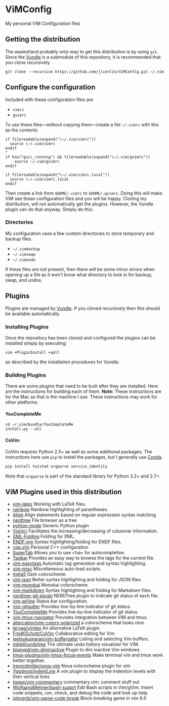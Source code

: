 # ViMConfig
My personal ViM Configuration files

## Getting the distribution
The easiestland probably only-way to get this distribution is by using `git`. Since the [Vundle](https://github.com/gmarik/Vundle.vim) is a submodule of this repository, it is recommended that you clone recursively

	git clone --recursive https://github.com/jlconlin/ViMConfig.git ~/.vim


## Configure the configuration
Included with these configuration files are

 - `vimrc`
 - `gvimrc`

To use these files—without copying them—create a file `~/.vimrc` with this as the contents

```vim
if filereadable(expand("\~/.vim/vimrc"))
  source \~/.vim/vimrc
endif
"
if has("gui\_running") && filereadable(expand("\~/.vim/gvimrc"))
	source ~/.vim/gvimrc
endif

if filereadable(expand("\~/.vim/vimrc.local"))
  source \~/.vim/vimrc.local
endif
```

Then create a link from `$HOME/.vimrc` to `$HOME/.gvimrc`. Doing this will make ViM see these configuration files and you will be happy. Cloning my distribution, will not automatically get the plugins. However, the Vundle plugin can do that anyway. Simply do this:

### Directories
My configuration uses a few custom directories to store temporary and backup files.
  - `~/.vimbackup`
  - `~/.vimswap`
  - `~/.vimundo`

If these files are not present, then there will be some minor errors when opening up a file as it won't know what directory to look in for backup, swap, and undos.

## Plugins
Plugins are managed by [Vundle](https://github.com/gmarik/Vundle.vim). If you cloned recursively then this should be available automatically.

### Installing Plugins
Once the repository has been cloned and configured the plugins can be installed simply by executing:

```vim
vim +PluginInstall +qall
```
as described by the installation procedures for Vundle.

### Building Plugins
There are some plugins that need to be built after they are installed. Here are the instructions for building each of them. **Note:** These instructions are for the Mac as that is the machine I use. These instructions may work for other platforms.

#### YouCompleteMe

```vim
cd ~/.vim/bundle/YouCompleteMe
install.py --all
```

#### CoVim
CoVim requires Python 2.5+ as well as some additional packages. The instructions here use `pip` to install the packages, but I generally use [Conda](https://conda.io/docs/).
```bash
pip install twisted argparse service_identity
```
Note that `argparse` is part of the standard library for Python 3.2+ and 2.7+.


## ViM Plugins used in this distribution

 - [vim-latex](https://github.com/vim-latex/vim-latex) Working with LaTeX files.
 - [rainbow](https://github.com/luochen1990/rainbow) Rainbow highlighting of parantheses.
 - [Align](https://github.com/JLimperg/Align) Align statements based on regular expression syntax matching
 - [nerdtree](https://github.com/scrooloose/nerdtree) File browser as a tree
 - [python-mode](https://github.com/klen/python-mode) Generic Python plugin
 - [VisIncr](https://github.com/vim-scripts/VisIncr) Facilitates the increasing/decreasing of columnar information.
 - [XML-Folding](https://github.com/vim-scripts/XML-Folding) Folding for XML.
 - [ENDF.vim](https://github.com/jlconlin/ENDF.vim) Syntax highlighting/folding for ENDF files.
 - [cpp.vim](https://github.com/jlconlin/cpp.vim) Personal C++ configuration
 - [SuperTab](https://github.com/ervandew/supertab.git) Allows you to use `<Tab>` for autocompletion.
 - [Tagbar](http://github.com/majutsushi/tagbar) Provides an easy way to browse the tags for the current file.
 - [vim-easytags](https://github.com/xolox/vim-easytags) Automatic tag generation and syntax highlighting.
 - [vim-misc](https://github.com/xolox/vim-misc) Miscellaneous auto-load scripts.
 - [meta5](https://github.com/christophermca/meta5) Dark colorscheme.
 - [vim-json](https://github.com/elzr/vim-json) Better syntax highlighting and folding for JSON files.
 - [vim-monokai](https://github.com/sickill/vim-monokai) Monokai colorscheme
 - [vim-markdown](https://github.com/plasticboy/vim-markdown) Syntax highlighting and folding for Markdown files.
 - [nerdtree-git-plugin](https://github.com/Xuyuanp/nerdtree-git-plugin) NERDTree plugin to indicate git status of each file.
 - [vim-airline](https://github.com/bling/vim-airline) Status bar configuration.
 - [vim-gitgutter](https://github.com/airblade/vim-gitgutter) Provides line-by-line indicator of git status.
 - [YouCompleteMe](https://github.com/Valloric/YouCompleteMe) Provides line-by-line indicator of git status.
 - [vim-tmux-navigator](https://github.com/christoomey/vim-tmux-navigator) Provides integration between ViM and tmux. 
 - [altercation/vim-colors-solarized](https://github.com/altercation/vim-colors-solarized) a colorscheme that looks nice.
 - [lervag/vimtex](https://github.com/lervag/vimtex) An alternative LaTeX plugin.
 - [FredKSchott/CoVim](https://github.com/FredKSchott/CoVim) Collaborative editing for Vim
 - [jeetsukumaran/vim-buffergator](https://github.com/jeetsukumaran/vim-buffergator) Listing and selecting Vim buffers.
 - [mbbill/undotree](https://github.com/mbbill/undotree) The ultimate undo history visualizer for VIM.
 - [blueyed/vim-diminactive](https://github.com/blueyed/vim-diminactive) Plugin to dim inactive Vim windows.
 - [tmux-plugins/vim-tmux-focus-events](https://github.com/tmux-plugins/vim-tmux-focus-events) Make terminal vim and tmux work better together.
 - [trevordmiller/nova-vim](https://github.com/trevordmiller/nova-vim) Nova colorscheme plugin for vim
 - [Yggdroot/indentLine](https://github.com/Yggdroot/indentLine) A vim plugin to display the indention levels with then vertical lines
 - [tpope/vim-commentary](https://github.com/tpope/vim-commentary) commentary.vim: comment stuff out
 - [WolfgangMehner/bash-supprt](https://github.com/vim-scripts/bash-support.vim) Edit Bash scripts in Vim/gVim. Insert code snippets, run, check, and debug the code and look up help.
 - [johngrib/vim-game-code-break](https://github.com/johngrib/vim-game-code-break) Block-breaking game in vim 8.0
